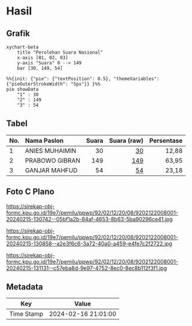 # Hasil

## Grafik

```mermaid
xychart-beta
    title "Perolehan Suara Nasional"
    x-axis [01, 02, 03]
    y-axis "Suara" 0 --> 149
    bar [30, 149, 54]
```

```mermaid
%%{init: {"pie": {"textPosition": 0.5}, "themeVariables": {"pieOuterStrokeWidth": "5px"}} }%%
pie showData
    "1" : 30
    "2" : 149
    "3" : 54
```

## Tabel

| No. | Nama Paslon    | Suara | Suara (raw) | Persentase |
|:--- |:-------------- | -----:| -----------:| ----------:|
| 1   | ANIES MUHAIMIN | 30    | [30][p-1]   | 12,88      |
| 2   | PRABOWO GIBRAN | 149   | [149][p-2]  | 63,95      |
| 3   | GANJAR MAHFUD  | 54    | [54][p-3]   | 23,18      |


[p-1]: https://github.com/gigit-pemilu/pemilu-2024/blob/main/pilpres/hitung-suara/sub/92-papua-barat/sub/02-manokwari/sub/12-manokwari-barat/sub/2008-ingramui/sub/001-tps/sub/paslon-1.txt
[p-2]: https://github.com/gigit-pemilu/pemilu-2024/blob/main/pilpres/hitung-suara/sub/92-papua-barat/sub/02-manokwari/sub/12-manokwari-barat/sub/2008-ingramui/sub/001-tps/sub/paslon-2.txt
[p-3]: https://github.com/gigit-pemilu/pemilu-2024/blob/main/pilpres/hitung-suara/sub/92-papua-barat/sub/02-manokwari/sub/12-manokwari-barat/sub/2008-ingramui/sub/001-tps/sub/paslon-3.txt

## Foto C Plano

https://sirekap-obj-formc.kpu.go.id/19e7/pemilu/ppwp/92/02/12/20/08/9202122008001-20240215-130742--05bf1a2b-84af-4653-8b63-5ba90296ce41.jpg

https://sirekap-obj-formc.kpu.go.id/19e7/pemilu/ppwp/92/02/12/20/08/9202122008001-20240215-130858--a2e3f6c6-3a72-40a0-a459-e4fe7c2f2722.jpg

https://sirekap-obj-formc.kpu.go.id/19e7/pemilu/ppwp/92/02/12/20/08/9202122008001-20240215-131131--c57eba8d-9e97-4752-8ec0-8ec8b112f3f1.jpg


## Metadata

| Key        | Value               |
| ---------- | ------------------- |
| Time Stamp | 2024-02-16 21:01:00 |




